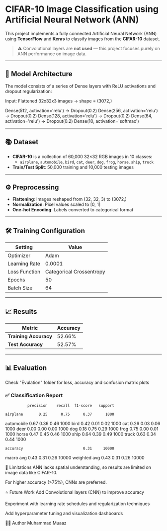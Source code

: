 # CIFAR-10 Image Classification using Artificial Neural Network (ANN)

This project implements a fully connected Artificial Neural Network (ANN) using **TensorFlow** and **Keras** to classify images from the **CIFAR-10** dataset.

> ⚠️ Convolutional layers are **not used** — this project focuses purely on ANN performance on image data.

---

## 🧠 Model Architecture

The model consists of a series of Dense layers with ReLU activations and dropout regularization:

Input: Flattened 32x32x3 images → shape = (3072,)

Dense(512, activation='relu') → Dropout(0.2)
Dense(256, activation='relu') → Dropout(0.2)
Dense(128, activation='relu') → Dropout(0.2)
Dense(64, activation='relu') → Dropout(0.2)
Dense(10, activation='softmax')


---

## 📚 Dataset

- **CIFAR-10** is a collection of 60,000 32×32 RGB images in 10 classes:
  - `airplane`, `automobile`, `bird`, `cat`, `deer`, `dog`, `frog`, `horse`, `ship`, `truck`
- **Train/Test Split**: 50,000 training and 10,000 testing images

---

## ⚙️ Preprocessing

- **Flattening**: Images reshaped from (32, 32, 3) to (3072,)
- **Normalization**: Pixel values scaled to [0, 1]
- **One-hot Encoding**: Labels converted to categorical format

---

## 🛠️ Training Configuration

| Setting         | Value            |
|----------------|------------------|
| Optimizer       | Adam             |
| Learning Rate   | 0.0001           |
| Loss Function   | Categorical Crossentropy |
| Epochs          | 50               |
| Batch Size      | 64               |

---

## 📈 Results

| Metric              | Accuracy       |
|---------------------|----------------|
| **Training Accuracy** | 52.66%         |
| **Test Accuracy**     | 52.57%         |

---

## 📊 Evaluation
Check "Evulation" folder for loss, accuracy and confusion matrix plots

### ✅ Classification Report
              precision    recall  f1-score   support

    airplane       0.25      0.75      0.37      1000
  automobile       0.67      0.36      0.46      1000
        bird       0.42      0.01      0.02      1000
         cat       0.26      0.03      0.06      1000
        deer       0.00      0.00      0.00      1000
         dog       0.18      0.75      0.29      1000
        frog       0.75      0.00      0.01      1000
       horse       0.47      0.45      0.46      1000
        ship       0.64      0.39      0.49      1000
       truck       0.63      0.34      0.44      1000

    accuracy                           0.31     10000
   macro avg       0.43      0.31      0.26     10000
weighted avg       0.43      0.31      0.26     10000


🧩 Limitations
ANN lacks spatial understanding, so results are limited on image data like CIFAR-10.

For higher accuracy (>75%), CNNs are preferred.

⭐ Future Work
Add Convolutional layers (CNN) to improve accuracy

Experiment with learning rate schedules and regularization techniques

Add hyperparameter tuning and visualization dashboards

👨‍💻 Author
Muhammad Muaaz
